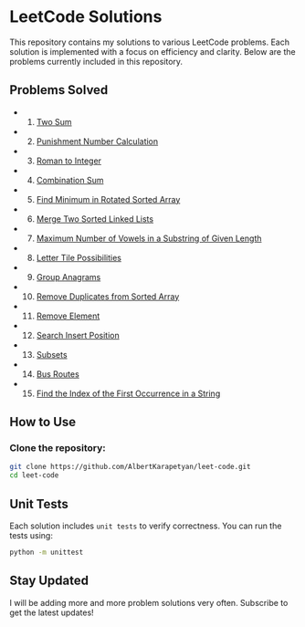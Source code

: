 # LeetCode Solutions

This repository contains my solutions to various LeetCode problems. Each solution is implemented with a focus on efficiency and clarity. Below are the problems currently included in this repository.

## Problems Solved

- 1. [Two Sum](./two_sum/description.md)
- 2. [Punishment Number Calculation](./punishment_number/description.md)
- 3. [Roman to Integer](./roman_to_int/description.md)
- 4. [Combination Sum](./combination_sum/description.md)
- 5. [Find Minimum in Rotated Sorted Array](./find_minimum/description.md)
- 6. [Merge Two Sorted Linked Lists](./merge_two_lists/description.md)
- 7. [Maximum Number of Vowels in a Substring of Given Length](./max_vowels/description.md)
- 8. [Letter Tile Possibilities](./num_tile_possibilities/description.md)
- 9. [Group Anagrams](./group_anagrams/description.md)
- 10. [Remove Duplicates from Sorted Array](./remove_duplicates/description.md)
- 11. [Remove Element](./remove_element/description.md)
- 12. [Search Insert Position](./search_insert/description.md)
- 13. [Subsets](./sub_sets/description.md)
- 14. [Bus Routes](./bus_routes/description.md)
- 15. [Find the Index of the First Occurrence in a String](./find_the_index/description.md)

## How to Use

### Clone the repository:
   ```bash
   git clone https://github.com/AlbertKarapetyan/leet-code.git
   cd leet-code
```

## Unit Tests

Each solution includes `unit tests` to verify correctness. 
You can run the tests using:

```bash
python -m unittest
```

## Stay Updated

I will be adding more and more problem solutions very often. Subscribe to get the latest updates!
